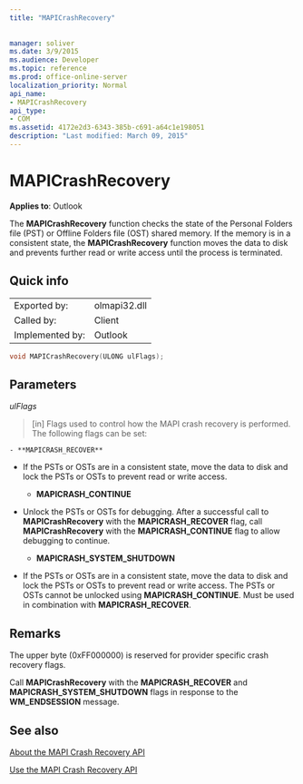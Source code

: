 ```yaml
---
title: "MAPICrashRecovery"
 
 
manager: soliver
ms.date: 3/9/2015
ms.audience: Developer
ms.topic: reference
ms.prod: office-online-server
localization_priority: Normal
api_name:
- MAPICrashRecovery
api_type:
- COM
ms.assetid: 4172e2d3-6343-385b-c691-a64c1e198051
description: "Last modified: March 09, 2015"
---
```


# MAPICrashRecovery

  
  
**Applies to**: Outlook 
  
The **MAPICrashRecovery** function checks the state of the Personal Folders file (PST) or Offline Folders file (OST) shared memory. If the memory is in a consistent state, the **MAPICrashRecovery** function moves the data to disk and prevents further read or write access until the process is terminated. 
  
## Quick info

|||
|:-----|:-----|
|Exported by:  <br/> |olmapi32.dll  <br/> |
|Called by:  <br/> |Client  <br/> |
|Implemented by:  <br/> |Outlook  <br/> |
   
```cpp
void MAPICrashRecovery(ULONG ulFlags);
```

## Parameters

 _ulFlags_
  
> [in] Flags used to control how the MAPI crash recovery is performed. The following flags can be set:
    
    - **MAPICRASH_RECOVER**
    
  - If the PSTs or OSTs are in a consistent state, move the data to disk and lock the PSTs or OSTs to prevent read or write access.
    
    - **MAPICRASH_CONTINUE**
    
  - Unlock the PSTs or OSTs for debugging. After a successful call to **MAPICrashRecovery** with the **MAPICRASH_RECOVER** flag, call **MAPICrashRecovery** with the **MAPICRASH_CONTINUE** flag to allow debugging to continue. 
    
    - **MAPICRASH_SYSTEM_SHUTDOWN**
    
  - If the PSTs or OSTs are in a consistent state, move the data to disk and lock the PSTs or OSTs to prevent read or write access. The PSTs or OSTs cannot be unlocked using **MAPICRASH_CONTINUE**. Must be used in combination with **MAPICRASH_RECOVER**. 
    
## Remarks

The upper byte (0xFF000000) is reserved for provider specific crash recovery flags.
  
Call **MAPICrashRecovery** with the **MAPICRASH_RECOVER** and **MAPICRASH_SYSTEM_SHUTDOWN** flags in response to the **WM_ENDSESSION** message. 
  
## See also



[About the MAPI Crash Recovery API](about-the-mapi-crash-recovery-api.md)
  
[Use the MAPI Crash Recovery API](how-to-use-the-mapi-crash-recovery-api.md)

